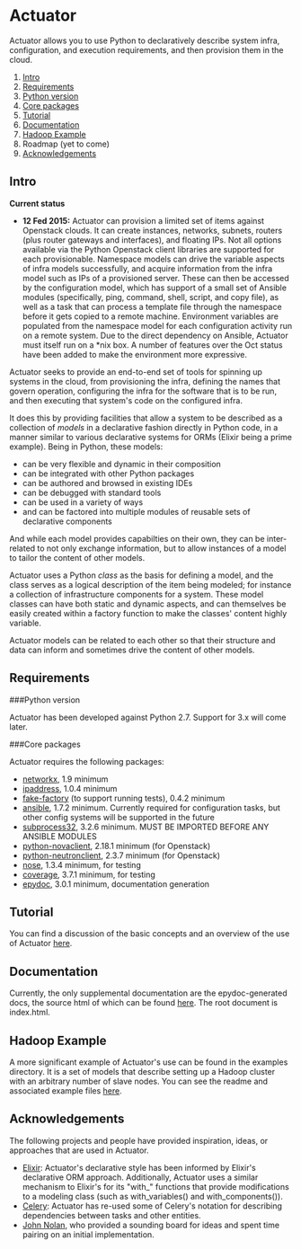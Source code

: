 Actuator
========

Actuator allows you to use Python to declaratively describe system infra, configuration, and execution requirements, and then provision them in the cloud.

1. [Intro](#intro)
2. [Requirements](#requirements)
  1. [Python version](#python)
  2. [Core packages](#core)
3. [Tutorial](#tutorial)
4. [Documentation](#docs)
5. [Hadoop Example](#hadoop)
4. Roadmap (yet to come)
5. [Acknowledgements](#hattips)

## <a name="intro">Intro</a>
**Current status**
- **12 Fed 2015:** Actuator can provision a limited set of items against Openstack clouds. It can create instances, networks, subnets, routers (plus router gateways and interfaces), and floating IPs. Not all options available via the Python Openstack client libraries are supported for each provisionable. Namespace models can drive the variable aspects of infra models successfully, and acquire information from the infra model such as IPs of a provisioned server. These can then be accessed by the configuration model, which has support of a small set of Ansible modules (specifically, ping, command, shell, script, and copy file), as well as a task that can process a template file through the namespace before it gets copied to a remote machine. Environment variables are populated from the namespace model for each configuration activity run on a remote system. Due to the direct dependency on Ansible, Actuator must itself run on a *nix box. A number of features over the Oct status have been added to make the environment more expressive.

Actuator seeks to provide an end-to-end set of tools for spinning up systems in the cloud, from provisioning the infra, defining the names that govern operation, configuring the infra for the software that is to be run, and then executing that system's code on the configured infra.

It does this by providing facilities that allow a system to be described as a collection of *models* in a declarative fashion directly in Python code, in a manner similar to various declarative systems for ORMs (Elixir being a prime example). Being in Python, these models:

- can be very flexible and dynamic in their composition
- can be integrated with other Python packages
- can be authored and browsed in existing IDEs
- can be debugged with standard tools
- can be used in a variety of ways
- and can be factored into multiple modules of reusable sets of declarative components

And while each model provides capabilties on their own, they can be inter-related to not only exchange information, but to allow instances of a model to tailor the content of other models.

Actuator uses a Python *class* as the basis for defining a model, and the class serves as a logical description of the item being modeled; for instance a collection of infrastructure components for a system. These model classes can have both static and dynamic aspects, and can themselves be easily created within a factory function to make the classes' content highly variable.

Actuator models can be related to each other so that their structure and data can inform and sometimes drive the content of other models.

## <a name="requirements">Requirements</a>
###<a name="python">Python version</a>

Actuator has been developed against Python 2.7. Support for 3.x will come later.

###<a name="core">Core packages</a>

Actuator requires the following packages:

  - [networkx](https://pypi.python.org/pypi/networkx), 1.9 minimum
  - [ipaddress](https://pypi.python.org/pypi/ipaddress), 1.0.4 minimum
  - [fake-factory](https://pypi.python.org/pypi/fake-factory) (to support running tests), 0.4.2 minimum
  - [ansible](https://pypi.python.org/pypi/ansible/1.7.2), 1.7.2 minimum. Currently required for configuration tasks, but other config systems will be supported in the future
  - [subprocess32](https://pypi.python.org/pypi/subprocess32), 3.2.6 minimum. MUST BE IMPORTED BEFORE ANY ANSIBLE MODULES
  - [python-novaclient](https://pypi.python.org/pypi/python-novaclient), 2.18.1 minimum (for Openstack)
  - [python-neutronclient](https://pypi.python.org/pypi/python-neutronclient), 2.3.7 minimum (for Openstack)
  - [nose](https://pypi.python.org/pypi/nose), 1.3.4 minimum, for testing
  - [coverage](https://pypi.python.org/pypi/coverage), 3.7.1 minimum, for testing
  - [epydoc](https://pypi.python.org/pypi/epydoc), 3.0.1 minimum, documentation generation

## <a name="tutorial">Tutorial</a>
You can find a discussion of the basic concepts and an overview of the use of Actuator [here](Tutorial.md).

## <a name="docs">Documentation</a>
Currently, the only supplemental documentation are the epydoc-generated docs, the source html of which can be found
[here](doc/html). The root document is index.html.

## <a name="hadoop">Hadoop Example</a>
A more significant example of Actuator's use can be found in the examples directory. It is a set of models that describe setting up a Hadoop cluster with an arbitrary number of slave nodes. You can see the readme and associated example files
[here](src/examples/hadoop).

## <a name="hattips">Acknowledgements</a>
The following projects and people have provided inspiration, ideas, or approaches that are used in Actuator.

- [Elixir](http://elixir.ematia.de/trac/): Actuator's declarative style has been informed by Elixir's declarative ORM approach. Additionally, Actuator uses a similar mechanism to Elixir's for its "with_" functions that provide modifications to a modeling class (such as with_variables() and with_components()).
- [Celery](http://www.celeryproject.org/): Actuator has re-used some of Celery's notation for describing dependencies between tasks and other entities.
- [John Nolan](https://www.linkedin.com/pub/john-s-nolan/1/7/a8a), who provided a sounding board for ideas and spent time pairing on an initial implementation.
